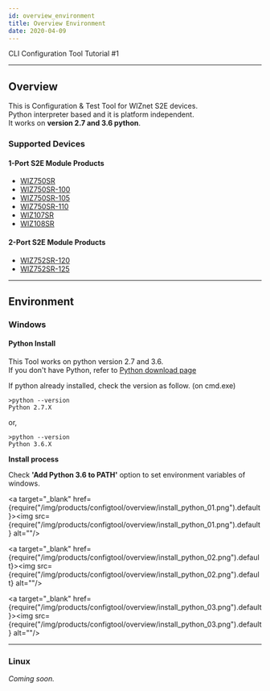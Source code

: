 ```yaml
---
id: overview_environment
title: Overview Environment
date: 2020-04-09
---
```


CLI Configuration Tool Tutorial #1

-----

## Overview

This is Configuration & Test Tool for WIZnet S2E devices.  
Python interpreter based and it is platform independent.  
It works on **version 2.7 and 3.6 python**.

### Supported Devices

#### 1-Port S2E Module Products

- [WIZ750SR](../wiz750sr)
- [WIZ750SR-100](./../../../WIZ750SR-1xx-Series/WIZ750SR-100/WIZ750SR-100.md)
- [WIZ750SR-105](./../../../WIZ750SR-1xx-Series/WIZ750SR-105/WIZ750SR-105.md)
- [WIZ750SR-110](./../../../WIZ750SR-1xx-Series/WIZ750SR-110/WIZ750SR-110.md)
- [WIZ107SR](http://www.wiznet.io/product-item/wiz107sr/)
- [WIZ108SR](http://www.wiznet.io/product-item/wiz108sr/)


#### 2-Port S2E Module Products

  - [WIZ752SR-120](../WIZ752SR-120.md)
  - [WIZ752SR-125](../../WIZ752SR-125/WIZ752SR-125.md)

-----

## Environment

### Windows

#### Python Install

This Tool works on python version 2.7 and 3.6.  
If you don't have Python, refer to [Python download
page](https://www.python.org/downloads/)

If python already installed, check the version as follow. (on cmd.exe)

    >python --version
    Python 2.7.X

or,

    >python --version
    Python 3.6.X

**Install process**

Check **'Add Python 3.6 to PATH'** option
to set environment variables of windows.

<a target="_blank" href={require("/img/products/configtool/overview/install_python_01.png").default}><img src={require("/img/products/configtool/overview/install_python_01.png").default} alt=""/></a>

<a target="_blank" href={require("/img/products/configtool/overview/install_python_02.png").default}><img src={require("/img/products/configtool/overview/install_python_02.png").default} alt=""/></a>

<a target="_blank" href={require("/img/products/configtool/overview/install_python_03.png").default}><img src={require("/img/products/configtool/overview/install_python_03.png").default} alt=""/></a>

-----

### Linux

*Coming soon.*
